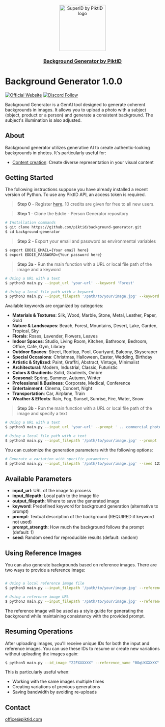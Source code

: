 <p align="center">
  <img src="https://studio.piktid.com/logo.svg" alt="SuperID by PiktID logo" width="150">
  </br>
  <h3 align="center"><a href="[https://studio.piktid.com](https://studio.piktid.com)">Background Generator by PiktID</a></h3>
</p>


# Background Generator 1.0.0
[![Official Website](https://img.shields.io/badge/Official%20Website-piktid.com-blue?style=flat&logo=world&logoColor=white)](https://piktid.com)
[![Discord Follow](https://dcbadge.vercel.app/api/server/FJU39e9Z4P?style=flat)](https://discord.com/invite/FJU39e9Z4P)

Background Generator is a GenAI tool designed to generate coherent backgrounds in images.
It allows you to upload a photo with a subject (object, product or a person) and generate a consistent background. The subject's illumination is also adjusted.

## About
Background generator utilizes generative AI to create authentic-looking backgrounds in photos. It's particularly useful for:

- <ins>Content creation</ins>: Create diverse representation in your visual content

## Getting Started

The following instructions suppose you have already installed a recent version of Python. To use any PiktID API, an access token is required.

> **Step 0** - Register <a href="https://studio.piktid.com">here</a>. 10 credits are given for free to all new users.

> **Step 1** - Clone the Eddie - Person Generator repository
```bash
# Installation commands
$ git clone https://github.com/piktid/background-generator.git
$ cd background-generator
```

> **Step 2** - Export your email and password as environmental variables
```bash
$ export EDDIE_EMAIL={Your email here}
$ export EDDIE_PASSWORD={Your password here}
```

> **Step 3a** - Run the main function with a URL or local file path of the image and a keyword
```bash
# Using a URL with a text
$ python3 main.py --input_url 'your-url' --keyword 'Forest'

# Using a local file path with a keyword
$ python3 main.py --input_filepath '/path/to/your/image.jpg' --keyword 'Wedding'
```

Available keywords are organized by categories:

- **Materials & Textures**: Silk, Wood, Marble, Stone, Metal, Leather, Paper, Gold
- **Nature & Landscapes**: Beach, Forest, Mountains, Desert, Lake, Garden, Tropical, Sky  
- **Florals**: Roses, Lavender, Flowers, Leaves
- **Indoor Spaces**: Studio, Living Room, Kitchen, Bathroom, Bedroom, Office, Cafe, Gym, Library
- **Outdoor Spaces**: Street, Rooftop, Pool, Courtyard, Balcony, Skyscraper
- **Special Occasions**: Christmas, Halloween, Easter, Wedding, Birthday
- **Artistic & Stylized**: Paint, Graffiti, Abstract, Vintage, Minimalist
- **Architectural**: Modern, Industrial, Classic, Futuristic
- **Colors & Gradients**: Solid, Gradients, Ombre
- **Seasonal**: Spring, Summer, Autumn, Winter
- **Professional & Business**: Corporate, Medical, Conference
- **Entertainment**: Cinema, Concert, Night
- **Transportation**: Car, Airplane, Train
- **Weather & Effects**: Rain, Fog, Sunset, Sunrise, Fire, Water, Snow

> **Step 3b** - Run the main function with a URL or local file path of the image and specify a text
```bash
# Using a URL with a text
$ python3 main.py --input_url 'your-url' --prompt ' .. commercial photo, red and white room lighting, depth of field，high level feeling，perfect lighting'

# Using a local file path with a text
$ python3 main.py --input_filepath '/path/to/your/image.jpg' --prompt ' .. commercial photo, depth of field，high level feeling，perfect lighting'
```

You can customize the generation parameters with the following options:

```bash
# Generate a variation with specific parameters
$ python3 main.py --input_filepath '/path/to/your/image.jpg' --seed 12345 --prompt_strength 0.8 --output_filepath '/path/to/save/output.jpg'
```

## Available Parameters

- **input_url**: URL of the image to process
- **input_filepath**: Local path to the image file
- **output_filepath**: Where to save the generated image
- **keyword**: Predefined keyword for background generation (alternative to prompt)
- **prompt**: Textual description of the background (REQUIRED if keyword not used)
- **prompt_strength**: How much the background follows the prompt (default: 1)
- **seed**: Random seed for reproducible results (default: random)

## Using Reference Images

You can also generate backgrounds based on reference images. There are two ways to provide a reference image:

```bash

# Using a local reference image file
$ python3 main.py --input_filepath '/path/to/your/image.jpg' --reference_path '/path/to/reference.jpg' --prompt 'a beer in ..' --seed 0 --prompt_strength 0.5

# Using a reference image URL
$ python3 main.py --input_filepath '/path/to/your/image.jpg' --reference_url 'https://example.com/reference-image.jpg' --prompt 'background is ..' --seed 0 --prompt_strength 0.3
```

The reference image will be used as a style guide for generating the background while maintaining consistency with the provided prompt.

## Resuming Operations

After uploading images, you'll receive unique IDs for both the input and reference images. You can use these IDs to resume or create new variations without uploading the images again:

```bash
$ python3 main.py --id_image "22FXXXXXX" --reference_name "0OqUXXXXXX" --prompt "shoes on a white room" --seed 0
```

This is particularly useful when:
- Working with the same images multiple times
- Creating variations of previous generations
- Saving bandwidth by avoiding re-uploads

## Contact
office@piktid.com